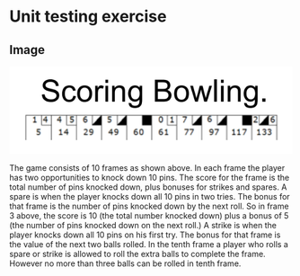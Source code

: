 # Unit testing exercise

## Image

![](images/bowling.png)


The game consists of 10 frames as shown above. In each frame the player has
two opportunities to knock down 10 pins. The score for the frame is the total
number of pins knocked down, plus bonuses for strikes and spares.
A spare is when the player knocks down all 10 pins in two tries. The bonus for
that frame is the number of pins knocked down by the next roll. So in frame 3
above, the score is 10 (the total number knocked down) plus a bonus of 5 (the
number of pins knocked down on the next roll.)
A strike is when the player knocks down all 10 pins on his first try. The bonus
for that frame is the value of the next two balls rolled.
In the tenth frame a player who rolls a spare or strike is allowed to roll the extra
balls to complete the frame. However no more than three balls can be rolled in
tenth frame.
